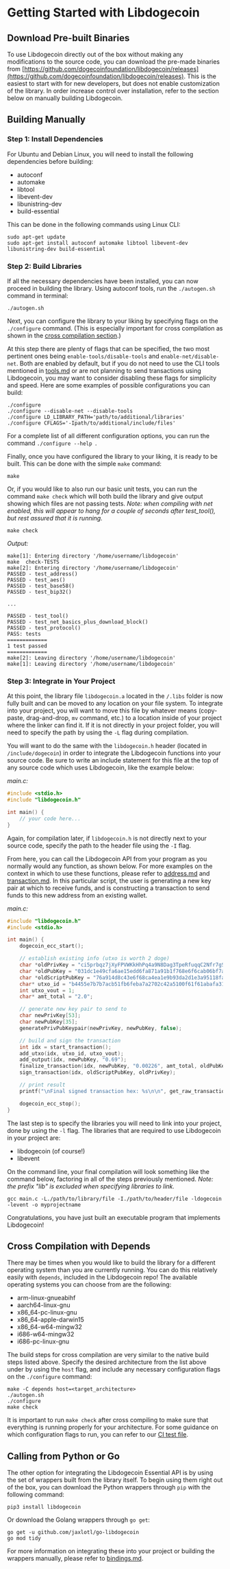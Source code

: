 # Getting Started with Libdogecoin

## Download Pre-built Binaries
To use Libdogecoin directly out of the box without making any modifications to the source code, you can download the pre-made binaries from [https://github.com/dogecoinfoundation/libdogecoin/releases](https://github.com/dogecoinfoundation/libdogecoin/releases). 
This is the easiest to start with for new developers, but does not enable customization of the library. In order increase control over installation, refer to the section below on manually building Libdogecoin. 

## Building Manually

### Step 1: Install Dependencies

For Ubuntu and Debian Linux, you will need to install the following dependencies before building:
- autoconf
- automake
- libtool
- libevent-dev
- libunistring-dev
- build-essential

This can be done in the following commands using Linux CLI:
```
sudo apt-get update
sudo apt-get install autoconf automake libtool libevent-dev libunistring-dev build-essential
```

### Step 2: Build Libraries

If all the necessary dependencies have been installed, you can now proceed in building the library. Using autoconf tools, run the `./autogen.sh` command in terminal:
```
./autogen.sh
```
Next, you can configure the library to your liking by specifying flags on the `./configure` command. (This is especially important for cross compilation as shown in the [cross compilation section](#cross-compilation-with-depends).)

At this step there are plenty of flags that can be specified, the two most pertinent ones being `enable-tools/disable-tools` and `enable-net/disable-net`. Both are enabled by default, but if you do not need to use the CLI tools mentioned in [tools.md](tools.md) or are not planning to send transactions using Libdogecoin, you may want to consider disabling these flags for simplicity and speed. Here are some examples of possible configurations you can build:
```
./configure
./configure --disable-net --disable-tools
./configure LD_LIBRARY_PATH='path/to/additional/libraries'
./configure CFLAGS='-Ipath/to/additional/include/files'
```
For a complete list of all different configuration options, you can run the command `./configure --help `.

Finally, once you have configured the library to your liking, it is ready to be built. This can be done with the simple `make` command:
```
make
```
Or, if you would like to also run our basic unit tests, you can run the command `make check` which will both build the library and give output showing which files are not passing tests. _Note: when compiling with net enabled, this will appear to hang for a couple of seconds after test_tool(), but rest assured that it is running._
```
make check
```
_Output:_
```
make[1]: Entering directory '/home/username/libdogecoin'
make  check-TESTS
make[2]: Entering directory '/home/username/libdogecoin'
PASSED - test_address()
PASSED - test_aes()
PASSED - test_base58()
PASSED - test_bip32()

...

PASSED - test_tool()
PASSED - test_net_basics_plus_download_block()
PASSED - test_protocol()
PASS: tests
=============
1 test passed
=============
make[2]: Leaving directory '/home/username/libdogecoin'
make[1]: Leaving directory '/home/username/libdogecoin'
``` 

### Step 3: Integrate in Your Project

At this point, the library file `libdogecoin.a` located in the `/.libs` folder is now fully built and can be moved to any location on your file system. To integrate into your project, you will want to move this file by whatever means (copy-paste, drag-and-drop, `mv` command, etc.) to a location inside of your project where the linker can find it. If it is not directly in your project folder, you will need to specify the path by using the `-L` flag during compilation.

You will want to do the same with the `libdogecoin.h` header (located in `/include/dogecoin`) in order to integrate the Libdogecoin functions into your source code. Be sure to write an include statement for this file at the top of any source code which uses Libdogecoin, like the example below:

_main.c:_
```c
#include <stdio.h>
#include "libdogecoin.h"

int main() {
    // your code here...
}
```
Again, for compilation later, if `libdogecoin.h` is not directly next to your source code, specify the path to the header file using the `-I` flag.

From here, you can call the Libdogecoin API from your program as you normally would any function, as shown below. For more examples on the context in which to use these functions, please refer to [address.md](address.md) and [transaction.md](transaction.md). In this particular script, the user is generating a new key pair at which to receive funds, and is constructing a transaction to send funds to this new address from an existing wallet.

_main.c:_
```c
#include "libdogecoin.h"
#include <stdio.h>

int main() {
    dogecoin_ecc_start();

    // establish existing info (utxo is worth 2 doge)
    char *oldPrivKey = "ci5prbqz7jXyFPVWKkHhPq4a9N8Dag3TpeRfuqqC2Nfr7gSqx1fy";
    char *oldPubKey = "031dc1e49cfa6ae15edd6fa871a91b1f768e6f6cab06bf7a87ac0d8beb9229075b";
    char *oldScriptPubKey = "76a914d8c43e6f68ca4ea1e9b93da2d1e3a95118fa4a7c88ac";
    char* utxo_id = "b4455e7b7b7acb51fb6feba7a2702c42a5100f61f61abafa31851ed6ae076074";
    int utxo_vout = 1;
    char* amt_total = "2.0";

    // generate new key pair to send to
    char newPrivKey[53]; 
    char newPubKey[35];
    generatePrivPubKeypair(newPrivKey, newPubKey, false);

    // build and sign the transaction
    int idx = start_transaction();
    add_utxo(idx, utxo_id, utxo_vout);
    add_output(idx, newPubKey, "0.69");
    finalize_transaction(idx, newPubKey, "0.00226", amt_total, oldPubKey);
    sign_transaction(idx, oldScriptPubKey, oldPrivKey);

    // print result
    printf("\nFinal signed transaction hex: %s\n\n", get_raw_transaction(idx));

    dogecoin_ecc_stop();
}
```
The last step is to specify the libraries you will need to link into your project, done by using the `-l` flag. The libraries that are required to use Libdogecoin in your project are:
- libdogecoin (of course!)
- libevent

On the command line, your final compilation will look something like the command below, factoring in all of the steps previously mentioned. _Note: the prefix "lib" is excluded when specifying libraries to link._
```
gcc main.c -L./path/to/library/file -I./path/to/header/file -ldogecoin -levent -o myprojectname
```
Congratulations, you have just built an executable program that implements Libdogecoin!

## Cross Compilation with Depends

There may be times when you would like to build the library for a different operating system than you are currently running. You can do this relatively easily with `depends`, included in the Libdogecoin repo! The available operating systems you can choose from are the following:
- arm-linux-gnueabihf
- aarch64-linux-gnu
- x86_64-pc-linux-gnu
- x86_64-apple-darwin15
- x86_64-w64-mingw32
- i686-w64-mingw32
- i686-pc-linux-gnu

The build steps for cross compilation are very similar to the native build steps listed above. Specify the desired architecture from the list above under by using the `host` flag, and include any necessary configuration flags on the `./configure` command:
```
make -C depends host=<target_architecture>
./autogen.sh
./configure
make check
```
It is important to run `make check` after cross compiling to make sure that everything is running properly for your architecture. For some guidance on which configuration flags to run, you can refer to our [CI test file](../.github/workflows/ci.yml).

## Calling from Python or Go

The other option for integrating the Libdogecoin Essential API is by using the set of wrappers built from the library itself. To begin using them right out of the box, you can download the Python wrappers through `pip` with the following command:
```
pip3 install libdogecoin
```
Or download the Golang wrappers through `go get`:
```
go get -u github.com/jaxlotl/go-libdogecoin
go mod tidy
```

For more information on integrating these into your project or building the wrappers manually, please refer to [bindings.md](bindings.md).
